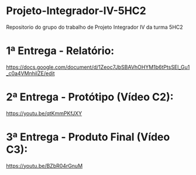 # Projeto-Integrador-IV-5HC2
Repositorio do grupo do trabalho de Projeto Integrador IV da turma 5HC2

# 1ª Entrega - Relatório:
https://docs.google.com/document/d/1Zeoc7JbSBAVhOHYM1b6tPtsSEl_Gu1_c0a4VMnhilZE/edit

# 2ª Entrega - Protótipo (Vídeo C2):
https://youtu.be/qtKmmPKfJXY

# 3ª Entrega - Produto Final (Vídeo C3):
https://youtu.be/BZbR04rGnuM

